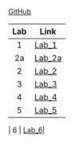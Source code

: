 [GitHub](https://github.com/VasylFil/lbs)

| Lab | Link    |
|:---:|---------|
|  1  | [Lab_1](https://github.com/vasylfil/lbs/tree/main/Lab_1)|
|  2a | [Lab_2a](https://github.com/vasylfil/lbs/tree/main/Lab_2a)|
|  2  | [Lab_2](https://github.com/vasylfil/lbs/tree/main/Lab_2)|
|  3  | [Lab_3](https://github.com/vasylfil/lbs/tree/main/Lab_3)|
|  4  | [Lab_4](https://github.com/vasylfil/lbs/tree/main/Lab_4)|
|  5  | [Lab_5](https://github.com/vasylfil/lbs/tree/main/Lab_5)|



|  6  | [Lab_6](https://github.com/vasylfil/lbs/tree/main/Lab_6)|
